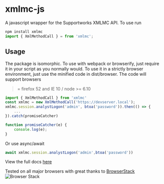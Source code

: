 # xmlmc-js

A javascript wrapper for the Supportworks XMLMC API. To use run

```js
npm install xmlmc
import { XmlMethodCall } = from 'xmlmc';
``` 



## Usage
The package is isomorphic. To use with webpack or browserify, just require it in your script as you normally would.
To use it in a strictly browser environment, just use the minified code in dist/browser. The code will support browsers
>= firefox 52 and IE 10 / node >= 6.10

```js
import { XmlMethodCall } from 'xmlmc'
const xmlmc = new XmlMethodCall('https://devserver.local');
xmlmc.session.analystLogon('admin', btoa('password')).then(() => {
    ...
}).catch(promiseCatcher)

function promiseCatcher(e) {
    console.log(e);
}
```
Or use async/await

```js
await xmlmc.session.analystLogon('admin',btoa('password'))
```

View the full docs [here](https://richbai90.github.io/xmlmc-js/) 

Tested on all major browsers with great thanks to [BrowserStack][1]
![Browser Stack][browserstack]

[1]: https://www.browserstack.com/
[browserstack]: (https://p14.zdusercontent.com/attachment/1015988/GXkY93wJ7Ayzbcxp21LlyOlrA?token=eyJhbGciOiJkaXIiLCJlbmMiOiJBMTI4Q0JDLUhTMjU2In0..qtS7bYpfycZVgDYiiLX96Q.SmCXqgPJnpo8lxE25nN4PMaXDB84QJHQJQNkGQvDKN6oqc24lWtdXI7qzOMduLtwFzax8aPw3wRgERKpTCynoSXnHd8ISiRlVMHnXKezVKn3rWeYKf8QmICUmhSRceo6ptpAPnRt27byboUix44tINJcFi0z-ZEOAJ7uo5ZmCgbHDP_v5jKMstdxhaTiW4_QgmvKbmbGCKU8Je-HziXJonYn8uRXdgyFwcp6g4sdZAY1fEnHVfvFYZJhjiOvnRLt8AMspVrM46vXGH4xOR_TR0hpgUUpLE6csNT72MrM4Ws.Nwce9kj0_duhyAvkyH-7TA)